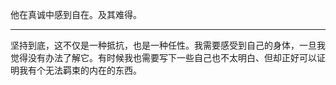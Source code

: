 他在真诚中感到自在。及其难得。
- ---
坚持到底，这不仅是一种抵抗，也是一种任性。我需要感受到自己的身体，一旦我觉得没有办法了解它。有时候我也需要写下一些自己也不太明白、但却正好可以证明我有个无法羁束的内在的东西。